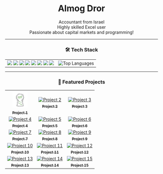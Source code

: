 <!-- Profile Header -->
<h1 align="center">Almog Dror</h1>
<p align="center">
  Accountant from Israel<br>
  Highly skilled Excel user <br>
  Passionate about capital markets and programming!
</p>

---

<!-- Tech Stack Badges -->
<h3 align="center">🛠️ Tech Stack</h3>

<center>

<table>
  <tr>
    <td align="center">
      <img src="https://img.shields.io/badge/-Python-3776AB?logo=python&logoColor=white&style=flat" />
      <img src="https://img.shields.io/badge/-JavaScript-F7DF1E?logo=javascript&logoColor=black&style=flat" />
      <img src="https://img.shields.io/badge/-TypeScript-3178C6?logo=typescript&logoColor=white&style=flat" />
      <img src="https://img.shields.io/badge/-CSharp-239120?logo=csharp&logoColor=white&style=flat" />
      <img src="https://img.shields.io/badge/-Node.js-339933?logo=node.js&logoColor=white&style=flat" />
      <img src="https://img.shields.io/badge/-React-61DAFB?logo=react&logoColor=black&style=flat" />
      <img src="https://img.shields.io/badge/-Next.js-000000?logo=next.js&logoColor=white&style=flat" />
      <img src="https://img.shields.io/badge/-Excel-217346?logo=microsoft-excel&logoColor=white&style=flat" />
    </td>
    <td align="center">
      <img src="https://github-readme-stats.vercel.app/api/top-langs/?username=dalmog123&layout=compact&theme=tokyonight" alt="Top Languages" />
    </td>
  </tr>
</table>

</center>


---

<!-- Projects Grid -->
<h3 align="center">🚀 Featured Projects</h3>
<div align="center">
  <table>
    <tr>
      <td align="center">
        <a href="https://github.com/dalmog123/project1">
          <img src="https://github.com/dalmog123/dalmog123/blob/main/escaperoommaker.png?raw=true" alt="Escape Room Maker" width="50" /><br>
          <sub><b>Project 1</b></sub>
        </a>
      </td>
      <td align="center">
        <a href="https://github.com/dalmog123/project2">
          <img src="[https://via.placeholder.com/150](https://private-user-images.githubusercontent.com/166450714/423191845-d63a5e79-b50c-4976-84b9-39bda4f6202a.png?jwt=eyJhbGciOiJIUzI1NiIsInR5cCI6IkpXVCJ9.eyJpc3MiOiJnaXRodWIuY29tIiwiYXVkIjoicmF3LmdpdGh1YnVzZXJjb250ZW50LmNvbSIsImtleSI6ImtleTUiLCJleHAiOjE3NDIxMDg5ODQsIm5iZiI6MTc0MjEwODY4NCwicGF0aCI6Ii8xNjY0NTA3MTQvNDIzMTkxODQ1LWQ2M2E1ZTc5LWI1MGMtNDk3Ni04NGI5LTM5YmRhNGY2MjAyYS5wbmc_WC1BbXotQWxnb3JpdGhtPUFXUzQtSE1BQy1TSEEyNTYmWC1BbXotQ3JlZGVudGlhbD1BS0lBVkNPRFlMU0E1M1BRSzRaQSUyRjIwMjUwMzE2JTJGdXMtZWFzdC0xJTJGczMlMkZhd3M0X3JlcXVlc3QmWC1BbXotRGF0ZT0yMDI1MDMxNlQwNzA0NDRaJlgtQW16LUV4cGlyZXM9MzAwJlgtQW16LVNpZ25hdHVyZT0xMTg1ZmM3M2E1NzcyZTZiNWE3ZGJjN2U3NjdhOGZkNDU0OWE3ZDEzZDc1NmJhZDkzZjc1ZTA0Y2UxZWJhODFhJlgtQW16LVNpZ25lZEhlYWRlcnM9aG9zdCJ9.EsNMSVFBFPRQZFRxwJz-1hMHjnOf7QfXck1lObNpg1M)" alt="Project 2" /><br>
          <sub><b>Project 2</b></sub>
        </a>
      </td>
      <td align="center">
        <a href="https://github.com/dalmog123/project3">
          <img src="[https://via.placeholder.com/150](https://private-user-images.githubusercontent.com/166450714/423191841-75bf71cc-c464-49af-8b9f-f486f32c4d05.png?jwt=eyJhbGciOiJIUzI1NiIsInR5cCI6IkpXVCJ9.eyJpc3MiOiJnaXRodWIuY29tIiwiYXVkIjoicmF3LmdpdGh1YnVzZXJjb250ZW50LmNvbSIsImtleSI6ImtleTUiLCJleHAiOjE3NDIxMDkwMDEsIm5iZiI6MTc0MjEwODcwMSwicGF0aCI6Ii8xNjY0NTA3MTQvNDIzMTkxODQxLTc1YmY3MWNjLWM0NjQtNDlhZi04YjlmLWY0ODZmMzJjNGQwNS5wbmc_WC1BbXotQWxnb3JpdGhtPUFXUzQtSE1BQy1TSEEyNTYmWC1BbXotQ3JlZGVudGlhbD1BS0lBVkNPRFlMU0E1M1BRSzRaQSUyRjIwMjUwMzE2JTJGdXMtZWFzdC0xJTJGczMlMkZhd3M0X3JlcXVlc3QmWC1BbXotRGF0ZT0yMDI1MDMxNlQwNzA1MDFaJlgtQW16LUV4cGlyZXM9MzAwJlgtQW16LVNpZ25hdHVyZT02MTY1MTA5NzMxMzY4YjFmNjY2MjZhNDE0YzM3YTNkNWYwNGJlNGRiYjYwOGQxNjE5NmE4ZmQzYTdmZTQ4Y2UzJlgtQW16LVNpZ25lZEhlYWRlcnM9aG9zdCJ9.Sk0zGyarPCDw9bz7QzAdu69nRsFUdLJYfnzIbkN2lF8)" alt="Project 3" /><br>
          <sub><b>Project 3</b></sub>
        </a>
      </td>
    </tr>
    <tr>
      <td align="center">
        <a href="https://github.com/dalmog123/project4">
          <img src="[https://via.placeholder.com/150](https://private-user-images.githubusercontent.com/166450714/423191832-57c86042-df54-46ce-8cd0-bd7bc60662bc.png?jwt=eyJhbGciOiJIUzI1NiIsInR5cCI6IkpXVCJ9.eyJpc3MiOiJnaXRodWIuY29tIiwiYXVkIjoicmF3LmdpdGh1YnVzZXJjb250ZW50LmNvbSIsImtleSI6ImtleTUiLCJleHAiOjE3NDIxMDkwMTAsIm5iZiI6MTc0MjEwODcxMCwicGF0aCI6Ii8xNjY0NTA3MTQvNDIzMTkxODMyLTU3Yzg2MDQyLWRmNTQtNDZjZS04Y2QwLWJkN2JjNjA2NjJiYy5wbmc_WC1BbXotQWxnb3JpdGhtPUFXUzQtSE1BQy1TSEEyNTYmWC1BbXotQ3JlZGVudGlhbD1BS0lBVkNPRFlMU0E1M1BRSzRaQSUyRjIwMjUwMzE2JTJGdXMtZWFzdC0xJTJGczMlMkZhd3M0X3JlcXVlc3QmWC1BbXotRGF0ZT0yMDI1MDMxNlQwNzA1MTBaJlgtQW16LUV4cGlyZXM9MzAwJlgtQW16LVNpZ25hdHVyZT0wODExZTY1MmJlNjMwNGY4YjExMjdiNTIzYTYwN2U2NTQ2NGRmZWQ0NWU5ZDk2NmE0NjFlYzM5NTQyMDVjM2MxJlgtQW16LVNpZ25lZEhlYWRlcnM9aG9zdCJ9.1b9S4TtQwOjT9uRoGHN6yfhQh12nAd7F1-Uv_zr8LOQ)" alt="Project 4" /><br>
          <sub><b>Project 4</b></sub>
        </a>
      </td>
      <td align="center">
        <a href="https://github.com/dalmog123/project5">
          <img src="[https://via.placeholder.com/150](https://private-user-images.githubusercontent.com/166450714/423191814-79c491e9-8d68-4ad8-beee-bd89ea4ea41a.png?jwt=eyJhbGciOiJIUzI1NiIsInR5cCI6IkpXVCJ9.eyJpc3MiOiJnaXRodWIuY29tIiwiYXVkIjoicmF3LmdpdGh1YnVzZXJjb250ZW50LmNvbSIsImtleSI6ImtleTUiLCJleHAiOjE3NDIxMDkwMjAsIm5iZiI6MTc0MjEwODcyMCwicGF0aCI6Ii8xNjY0NTA3MTQvNDIzMTkxODE0LTc5YzQ5MWU5LThkNjgtNGFkOC1iZWVlLWJkODllYTRlYTQxYS5wbmc_WC1BbXotQWxnb3JpdGhtPUFXUzQtSE1BQy1TSEEyNTYmWC1BbXotQ3JlZGVudGlhbD1BS0lBVkNPRFlMU0E1M1BRSzRaQSUyRjIwMjUwMzE2JTJGdXMtZWFzdC0xJTJGczMlMkZhd3M0X3JlcXVlc3QmWC1BbXotRGF0ZT0yMDI1MDMxNlQwNzA1MjBaJlgtQW16LUV4cGlyZXM9MzAwJlgtQW16LVNpZ25hdHVyZT1jNjRmM2EwNWQ5NzI0NWFkM2QwMTc4NjM3NmQ0YzBhZTNmY2MzOGI3NDE4NTQwMWVlZWQ5ODM0MDFjYzE4Y2FlJlgtQW16LVNpZ25lZEhlYWRlcnM9aG9zdCJ9.Wf3n_fQCgAAxN9N1XSxFrOrqCQX4DowF7emC8Q25If0)" alt="Project 5" /><br>
          <sub><b>Project 5</b></sub>
        </a>
      </td>
      <td align="center">
        <a href="https://github.com/dalmog123/project6">
          <img src="[https://via.placeholder.com/150](https://private-user-images.githubusercontent.com/166450714/423191602-72a4d86f-21f5-424f-b9da-dec7b5a6937b.png?jwt=eyJhbGciOiJIUzI1NiIsInR5cCI6IkpXVCJ9.eyJpc3MiOiJnaXRodWIuY29tIiwiYXVkIjoicmF3LmdpdGh1YnVzZXJjb250ZW50LmNvbSIsImtleSI6ImtleTUiLCJleHAiOjE3NDIxMDkwMjksIm5iZiI6MTc0MjEwODcyOSwicGF0aCI6Ii8xNjY0NTA3MTQvNDIzMTkxNjAyLTcyYTRkODZmLTIxZjUtNDI0Zi1iOWRhLWRlYzdiNWE2OTM3Yi5wbmc_WC1BbXotQWxnb3JpdGhtPUFXUzQtSE1BQy1TSEEyNTYmWC1BbXotQ3JlZGVudGlhbD1BS0lBVkNPRFlMU0E1M1BRSzRaQSUyRjIwMjUwMzE2JTJGdXMtZWFzdC0xJTJGczMlMkZhd3M0X3JlcXVlc3QmWC1BbXotRGF0ZT0yMDI1MDMxNlQwNzA1MjlaJlgtQW16LUV4cGlyZXM9MzAwJlgtQW16LVNpZ25hdHVyZT0zODRkNDBlMTdjNjRkMzNhYzMyMDkzOTBjNjkzZTBiZmFlNjM3NDc0YWZkYWVmNzA0YjE3YWQ2MjM1NjkzMjdmJlgtQW16LVNpZ25lZEhlYWRlcnM9aG9zdCJ9.bZoAOwfwHYzVUN6iOiDDkwFz1NUwHQutXXkblINv3rk)" alt="Project 6" /><br>
          <sub><b>Project 6</b></sub>
        </a>
      </td>
    </tr>
    <tr>
      <td align="center">
        <a href="https://github.com/dalmog123/project7">
          <img src="https://via.placeholder.com/150" alt="Project 7" /><br>
          <sub><b>Project 7</b></sub>
        </a>
      </td>
      <td align="center">
        <a href="https://github.com/dalmog123/project8">
          <img src="https://via.placeholder.com/150" alt="Project 8" /><br>
          <sub><b>Project 8</b></sub>
        </a>
      </td>
      <td align="center">
        <a href="https://github.com/dalmog123/project9">
          <img src="https://via.placeholder.com/150" alt="Project 9" /><br>
          <sub><b>Project 9</b></sub>
        </a>
      </td>
    </tr>
    <tr>
      <td align="center">
        <a href="https://github.com/dalmog123/project10">
          <img src="https://via.placeholder.com/150" alt="Project 10" /><br>
          <sub><b>Project 10</b></sub>
        </a>
      </td>
      <td align="center">
        <a href="https://github.com/dalmog123/project11">
          <img src="https://via.placeholder.com/150" alt="Project 11" /><br>
          <sub><b>Project 11</b></sub>
        </a>
      </td>
      <td align="center">
        <a href="https://github.com/dalmog123/project12">
          <img src="https://via.placeholder.com/150" alt="Project 12" /><br>
          <sub><b>Project 12</b></sub>
        </a>
      </td>
    </tr>
    <tr>
      <td align="center">
        <a href="https://github.com/dalmog123/project13">
          <img src="https://via.placeholder.com/150" alt="Project 13" /><br>
          <sub><b>Project 13</b></sub>
        </a>
      </td>
      <td align="center">
        <a href="https://github.com/dalmog123/project14">
          <img src="https://via.placeholder.com/150" alt="Project 14" /><br>
          <sub><b>Project 14</b></sub>
        </a>
      </td>
      <td align="center">
        <a href="https://github.com/dalmog123/project15">
          <img src="https://via.placeholder.com/150" alt="Project 15" /><br>
          <sub><b>Project 15</b></sub>
        </a>
      </td>
    </tr>
  </table>
</div>

